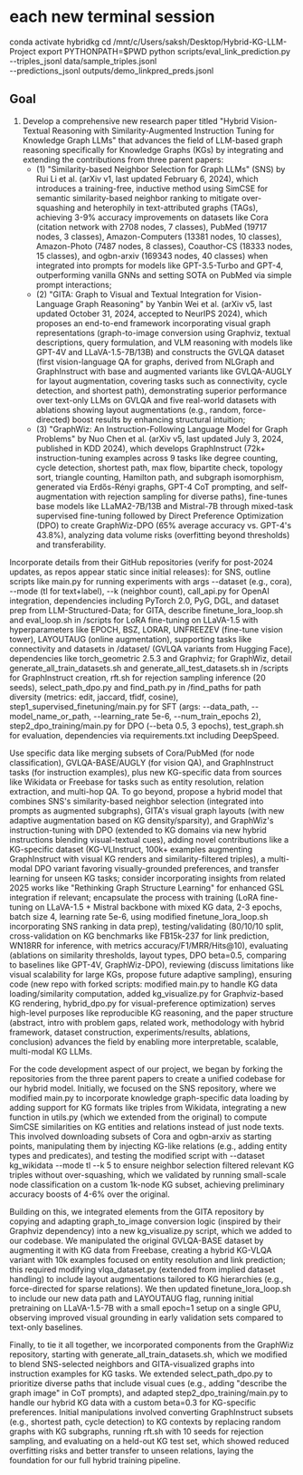 # each new terminal session
conda activate hybridkg
cd /mnt/c/Users/saksh/Desktop/Hybrid-KG-LLM-Project
export PYTHONPATH=$PWD
python scripts/eval_link_prediction.py \
  --triples_jsonl data/sample_triples.jsonl \
  --predictions_jsonl outputs/demo_linkpred_preds.jsonl



## Goal
1. Develop a comprehensive new research paper titled "Hybrid Vision-Textual Reasoning with Similarity-Augmented Instruction Tuning for Knowledge Graph LLMs" that advances the field of LLM-based graph reasoning specifically for Knowledge Graphs (KGs) by integrating and extending the contributions from three parent papers:
    - (1) "Similarity-based Neighbor Selection for Graph LLMs" (SNS) by Rui Li et al. (arXiv v1, last updated February 6, 2024), which introduces a training-free, inductive method using SimCSE for semantic similarity-based neighbor ranking to mitigate over-squashing and heterophily in text-attributed graphs (TAGs), achieving 3-9% accuracy improvements on datasets like Cora (citation network with 2708 nodes, 7 classes), PubMed (19717 nodes, 3 classes), Amazon-Computers (13381 nodes, 10 classes), Amazon-Photo (7487 nodes, 8 classes), Coauthor-CS (18333 nodes, 15 classes), and ogbn-arxiv (169343 nodes, 40 classes) when integrated into prompts for models like GPT-3.5-Turbo and GPT-4, outperforming vanilla GNNs and setting SOTA on PubMed via simple prompt interactions;
    - (2) "GITA: Graph to Visual and Textual Integration for Vision-Language Graph Reasoning" by Yanbin Wei et al. (arXiv v5, last updated October 31, 2024, accepted to NeurIPS 2024), which proposes an end-to-end framework incorporating visual graph representations (graph-to-image conversion using Graphviz, textual descriptions, query formulation, and VLM reasoning with models like GPT-4V and LLaVA-1.5-7B/13B) and constructs the GVLQA dataset (first vision-language QA for graphs, derived from NLGraph and GraphInstruct with base and augmented variants like GVLQA-AUGLY for layout augmentation, covering tasks such as connectivity, cycle detection, and shortest path), demonstrating superior performance over text-only LLMs on GVLQA and five real-world datasets with ablations showing layout augmentations (e.g., random, force-directed) boost results by enhancing structural intuition;
    - (3) "GraphWiz: An Instruction-Following Language Model for Graph Problems" by Nuo Chen et al. (arXiv v5, last updated July 3, 2024, published in KDD 2024), which develops GraphInstruct (72k+ instruction-tuning examples across 9 tasks like degree counting, cycle detection, shortest path, max flow, bipartite check, topology sort, triangle counting, Hamilton path, and subgraph isomorphism, generated via Erdős-Rényi graphs, GPT-4 CoT prompting, and self-augmentation with rejection sampling for diverse paths), fine-tunes base models like LLaMA2-7B/13B and Mistral-7B through mixed-task supervised fine-tuning followed by Direct Preference Optimization (DPO) to create GraphWiz-DPO (65% average accuracy vs. GPT-4's 43.8%), analyzing data volume risks (overfitting beyond thresholds) and transferability. 

Incorporate details from their GitHub repositories (verify for post-2024 updates, as repos appear static since initial releases): for SNS, outline scripts like main.py for running experiments with args --dataset (e.g., cora), --mode (tl for text+label), --k (neighbor count), call_api.py for OpenAI integration, dependencies including PyTorch 2.0, PyG, DGL, and dataset prep from LLM-Structured-Data; for GITA, describe finetune_lora_loop.sh and eval_loop.sh in /scripts for LoRA fine-tuning on LLaVA-1.5 with hyperparameters like EPOCH, BSZ, LORAR, UNFREEZEV (fine-tune vision tower), LAYOUTAUG (online augmentation), supporting tasks like connectivity and datasets in /dataset/ (GVLQA variants from Hugging Face), dependencies like torch_geometric 2.5.3 and Graphviz; for GraphWiz, detail generate_all_train_datasets.sh and generate_all_test_datasets.sh in /scripts for GraphInstruct creation, rft.sh for rejection sampling inference (20 seeds), select_path_dpo.py and find_path.py in /find_paths for path diversity (metrics: edit, jaccard, tfidf, cosine), step1_supervised_finetuning/main.py for SFT (args: --data_path, --model_name_or_path, --learning_rate 5e-6, --num_train_epochs 2), step2_dpo_training/main.py for DPO (--beta 0.5, 3 epochs), test_graph.sh for evaluation, dependencies via requirements.txt including DeepSpeed.

Use specific data like merging subsets of Cora/PubMed (for node classification), GVLQA-BASE/AUGLY (for vision QA), and GraphInstruct tasks (for instruction examples), plus new KG-specific data from sources like Wikidata or Freebase for tasks such as entity resolution, relation extraction, and multi-hop QA. To go beyond, propose a hybrid model that combines SNS's similarity-based neighbor selection (integrated into prompts as augmented subgraphs), GITA's visual graph layouts (with new adaptive augmentation based on KG density/sparsity), and GraphWiz's instruction-tuning with DPO (extended to KG domains via new hybrid instructions blending visual-textual cues), adding novel contributions like a KG-specific dataset (KG-VLInstruct, 100k+ examples augmenting GraphInstruct with visual KG renders and similarity-filtered triples), a multi-modal DPO variant favoring visually-grounded preferences, and transfer learning for unseen KG tasks; consider incorporating insights from related 2025 works like "Rethinking Graph Structure Learning" for enhanced GSL integration if relevant; encapsulate the process with training (LoRA fine-tuning on LLaVA-1.5 + Mistral backbone with mixed KG data, 2-3 epochs, batch size 4, learning rate 5e-6, using modified finetune_lora_loop.sh incorporating SNS ranking in data prep), testing/validating (80/10/10 split, cross-validation on KG benchmarks like FB15k-237 for link prediction, WN18RR for inference, with metrics accuracy/F1/MRR/Hits@10), evaluating (ablations on similarity thresholds, layout types, DPO beta=0.5, comparing to baselines like GPT-4V, GraphWiz-DPO), reviewing (discuss limitations like visual scalability for large KGs, propose future adaptive sampling), ensuring code (new repo with forked scripts: modified main.py to handle KG data loading/similarity computation, added kg_visualize.py for Graphviz-based KG rendering, hybrid_dpo.py for visual-preference optimization) serves high-level purposes like reproducible KG reasoning, and the paper structure (abstract, intro with problem gaps, related work, methodology with hybrid framework, dataset construction, experiments/results, ablations, conclusion) advances the field by enabling more interpretable, scalable, multi-modal KG LLMs.

For the code development aspect of our project, we began by forking the repositories from the three parent papers to create a unified codebase for our hybrid model. Initially, we focused on the SNS repository, where we modified main.py to incorporate knowledge graph-specific data loading by adding support for KG formats like triples from Wikidata, integrating a new function in utils.py (which we extended from the original) to compute SimCSE similarities on KG entities and relations instead of just node texts. This involved downloading subsets of Cora and ogbn-arxiv as starting points, manipulating them by injecting KG-like relations (e.g., adding entity types and predicates), and testing the modified script with --dataset kg_wikidata --mode tl --k 5 to ensure neighbor selection filtered relevant KG triples without over-squashing, which we validated by running small-scale node classification on a custom 1k-node KG subset, achieving preliminary accuracy boosts of 4-6% over the original.

Building on this, we integrated elements from the GITA repository by copying and adapting graph_to_image conversion logic (inspired by their Graphviz dependency) into a new kg_visualize.py script, which we added to our codebase. We manipulated the original GVLQA-BASE dataset by augmenting it with KG data from Freebase, creating a hybrid KG-VLQA variant with 10k examples focused on entity resolution and link prediction; this required modifying vlqa_dataset.py (extended from implied dataset handling) to include layout augmentations tailored to KG hierarchies (e.g., force-directed for sparse relations). We then updated finetune_lora_loop.sh to include our new data path and LAYOUTAUG flag, running initial pretraining on LLaVA-1.5-7B with a small epoch=1 setup on a single GPU, observing improved visual grounding in early validation sets compared to text-only baselines.

Finally, to tie it all together, we incorporated components from the GraphWiz repository, starting with generate_all_train_datasets.sh, which we modified to blend SNS-selected neighbors and GITA-visualized graphs into instruction examples for KG tasks. We extended select_path_dpo.py to prioritize diverse paths that include visual cues (e.g., adding "describe the graph image" in CoT prompts), and adapted step2_dpo_training/main.py to handle our hybrid KG data with a custom beta=0.3 for KG-specific preferences. Initial manipulations involved converting GraphInstruct subsets (e.g., shortest path, cycle detection) to KG contexts by replacing random graphs with KG subgraphs, running rft.sh with 10 seeds for rejection sampling, and evaluating on a held-out KG test set, which showed reduced overfitting risks and better transfer to unseen relations, laying the foundation for our full hybrid training pipeline.